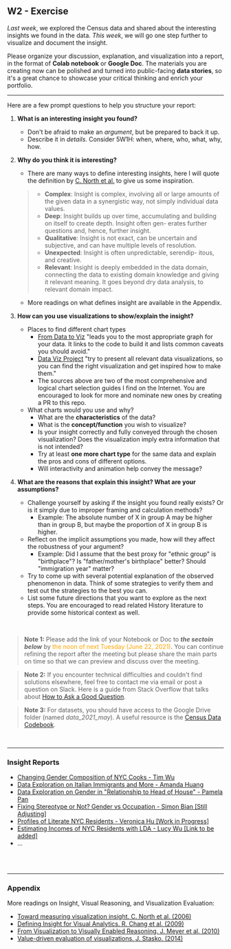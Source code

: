 ## W2 - Exercise


*Last week*, we explored the Census data and shared about the interesting insights we found in the data. 
*This week*, we will go one step further to visualize and document the insight. 

Please organize your discussion, explanation, and visualization into a report, in the format of **Colab notebook** or **Google Doc**. The materials you are creating now can be polished and turned into public-facing **data stories**, so it's a great chance to showcase your critical thinking and enrich your portfolio.

****

Here are a few prompt questions to help you structure your report:

1. **What is an interesting insight you found?**
	- Don't be afraid to make an *argument*, but be prepared to back it up.
	- Describe it in *details*. Consider 5W1H: when, where, who, what, why, how.

2. **Why do you think it is interesting?**
	- 	There are many ways to define interesting insights, here I will quote the definition by [C. North et al.](https://ieeexplore.ieee.org/document/1626178) to give us some inspiration.

	>   - **Complex**: Insight is complex, involving all or large amounts of the given data in a synergistic way, not simply individual data values.
	>  	- **Deep**: Insight builds up over time, accumulating and building on itself to create depth. Insight often gen- erates further questions and, hence, further insight.
	>  	- **Qualitative**: Insight is not exact, can be uncertain and subjective, and can have multiple levels of resolution. 
	>  	- **Unexpected**: Insight is often unpredictable, serendip-
itous, and creative.
	>  	- **Relevant**: Insight is deeply embedded in the data
domain, connecting the data to existing domain knowledge and giving it relevant meaning. It goes beyond dry data analysis, to relevant domain impact.

	- More readings on what defines insight are available in the Appendix.

3. **How can you use visualizations to show/explain the insight?**
	- Places to find different chart types
		- [From Data to Viz](https://www.data-to-viz.com) "leads you to the most appropriate graph for your data. It links to the code to build it and lists common caveats you should avoid."
		- [Data Viz Project](https://datavizproject.com) "try to present all relevant data visualizations, so you can find the right visualization and get inspired how to make them."
		- The sources above are two of the most comprehensive and logical chart selection guides I find on the Internet. You are encouraged to look for more and nominate new ones by creating a PR to this repo. 
	- What charts would you use and why? 
		- What are the **characteristics** of the data?
		- What is the **concept/function** you wish to visualize?
		- Is your insight correctly and fully conveyed through the chosen visualization? Does the visualization imply extra information that is not intended?
		- Try at least **one more chart type** for the same data and explain  the pros and cons of different options.
		- Will interactivity and animation help convey the message? 

4. **What are the reasons that explain this insight? What are your assumptions?**
	- Challenge yourself by asking if the insight you found really exists? Or is it simply due to improper framing and calculation methods? 
		- Example: The absolute number of X in group A may be higher than in group B, but maybe the proportion of X in group B is higher.
	- Reflect on the implicit assumptions you made, how will they affect the robustness of your argument? 
		- Example: Did I assume that the best proxy for "ethnic group" is "birthplace"? Is "father/mother's birthplace" better? Should "immigration year" matter?
	- Try to come up with several potential explanation of the observed phenomenon in data. Think of some strategies to verify them and test out the strategies to the best you can.
	- List some future directions that you want to explore as the next steps. You are encouraged to read related History literature to provide some historical context as well.

<br>

> **Note 1:** Please add the link of your Notebook or Doc to ***the sectoin below*** by <span style="color:orange">the noon of next Tuesday (June 22, 2021)</span>. You can continue refining the report after the meeting but please share the main parts on time so that we can preview and discuss over the meeting. 

> **Note 2:** If you encounter technical difficulties and couldn't find solutions elsewhere, feel free to contact me via email or post a question on Slack. Here is a guide from Stack Overflow that talks about [How to Ask a Good Question](https://stackoverflow.com/help/how-to-ask).

> **Note 3:** For datasets, you should have access to the Google Drive folder (named *data\_2021\_may*). A useful resource is the [Census Data Codebook](https://docs.google.com/document/d/1YHucLq-P9GwJL08nWL9o1AerlMhVBtizKa1NOl8GgXE/edit?usp=sharing).

<br>

****

### Insight Reports


- [Changing Gender Composition of NYC Cooks - Tim Wu](https://colab.research.google.com/drive/1bz1Oykkjj_RmZ4qP_3l6glc5rk-TWLnh?usp=sharing)
- [Data Exploration on Italian Immigrants and More - Amanda Huang](https://nbviewer.jupyter.org/gist/Oysters1874/374a838320cc7a159ec3ca0db41e2637)
- [Data Exploration on Gender in "Relationship to Head of House" - Pamela Pan](https://colab.research.google.com/drive/1aGcd9dWKFJY_dc_kETsN88yEE8tr2IMB?usp=sharing)
- [Fixing Stereotype or Not? Gender vs Occupation - Simon Bian [Still Adjusting]](https://colab.research.google.com/drive/1vu1bShkzQ0iE3dTOZIyR-q-zSQaO0uaK?usp=sharing)
- [Profiles of Literate NYC Residents - Veronica Hu [Work in Progress]](https://colab.research.google.com/drive/1pLztuWcA60wVHQlNls2RcENBUT3Ztc5m?usp=sharing)
- [Estimating Incomes of NYC Residents with LDA - Lucy Wu [Link to be added]](https://temp.com)
- ...

<br>
<br>

****

### Appendix

More readings on Insight, Visual Reasoning, and Visualization Evaluation: 

- [Toward measuring visualization insight. C. North et al. (2006)](https://www.semanticscholar.org/paper/Toward-measuring-visualization-insight-North/a5c76ac1c75da8e2d7e21cc602857ef3567b1f6c)
- [Defining Insight for Visual Analytics. R. Chang et al. (2009)](https://www.semanticscholar.org/paper/Defining-Insight-for-Visual-Analytics-Chang-Ziemkiewicz/b28ccb88c5fe7d728b0d7e5e426c9cf55ca26667)
- [From Visualization to Visually Enabled Reasoning. J. Meyer et al. (2010)](https://www.semanticscholar.org/paper/From-Visualization-to-Visually-Enabled-Reasoning-Meyer-Thomas/181ef6274ce08772d965d25669739ed3fbd7535e)
- [Value-driven evaluation of visualizations. J. Stasko. (2014)](https://www.semanticscholar.org/paper/Value-driven-evaluation-of-visualizations-Stasko/bf10c7c8f4e8b47e498fc67de3ad7fdf60f2fe20)
